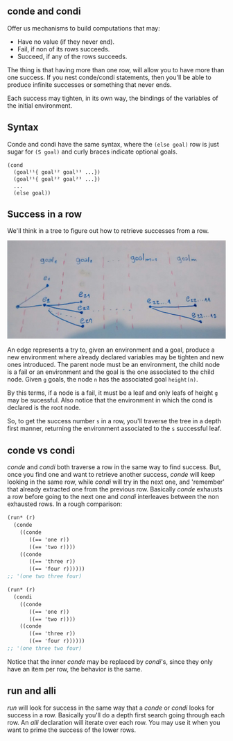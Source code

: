 conde and condi
---------------

Offer us mechanisms to build computations
that may:

- Have no value (if they never end).
- Fail, if non of its rows succeeds.
- Succeed, if any of the rows succeeds.

The thing is that having more than one row,
will allow you to have more than one
success. If you nest conde/condi statements,
then you'll be able to produce infinite
successes or something that never ends.

Each success may tighten, in its own way,
the bindings of the variables of the
initial environment.

Syntax
------

Conde and condi have the same syntax,
where the `(else goal)` row is just sugar
for `(S goal)` and curly braces indicate
optional goals.

```
(cond
  (goal¹¹{ goal¹² goal¹³ ...})
  (goal²¹{ goal²² goal²³ ...})
  ...
  (else goal))
```

Success in a row
----------------

We'll think in a tree to figure out
how to retrieve successes from a row.

![Tree](tree.jpeg)

An edge represents a try to, given
an environment and a goal, produce a
new environment where already declared
variables may be tighten and new ones
introduced. The parent node must be an
environment, the child node is a fail
or an environment and the goal is the
one associated to the child node.
Given `g` goals, the node `n` has the
associated goal `height(n)`.

By this terms, if a node is a fail, it
must be a leaf and only leafs of height
`g` may be sucessful. Also notice that
the environment in which the cond is
declared is the root node.

So, to get the success number `s` in a row,
you'll traverse the tree in a depth first
manner, returning the environment associated
to the `s` successful leaf.

conde vs condi
--------------

*conde* and *condi* both traverse a row in
the same way to find success. But, once you
find one and want to retrieve another success,
*conde* will keep looking in the same row,
while *condi* will try in the next one, and
'remember' that already extracted one from
the previous row. Basically *conde* exhausts
a row before going to the next one and
*condi* interleaves between the non
exhausted rows. In a rough comparison:

```scheme
(run* (r)
  (conde
    ((conde
       ((== 'one r))
       ((== 'two r))))
    ((conde
       ((== 'three r))
       ((== 'four r))))))
;; '(one two three four)
```

```scheme
(run* (r)
  (condi
    ((conde
       ((== 'one r))
       ((== 'two r))))
    ((conde
       ((== 'three r))
       ((== 'four r))))))
;; '(one three two four)
```

Notice that the inner *conde* may be
replaced by *condi*'s, since they only have
an item per row, the behavior is the same.

run and alli
------------

*run* will look for success in the same way
that a *conde* or *condi* looks for success
in a row. Basically you'll do a depth first
search going through each row. An *alli*
declaration will iterate over each row.
You may use it when you want to prime the
success of the lower rows.
